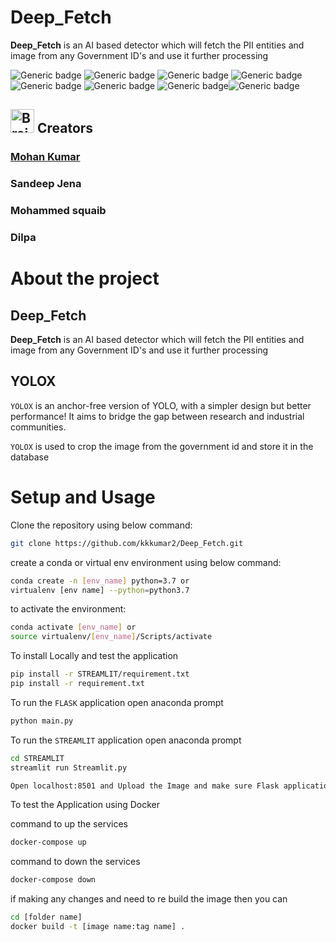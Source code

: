 # Deep_Fetch

**Deep_Fetch** is an AI based detector which will fetch the PII entities and image from any Government ID's and use it further processing

![Generic badge](https://img.shields.io/badge/AI-Advance-green.svg) ![Generic badge](https://img.shields.io/badge/Python-3.6|3.7-blue.svg) ![Generic badge](https://img.shields.io/badge/pip-v3-red.svg) ![Generic badge](https://img.shields.io/badge/paddleocr-python-latest.svg) ![Generic badge](https://img.shields.io/badge/flask-latest-green.svg) ![Generic badge](https://img.shields.io/badge/streamlite-latest-green.svg) ![Generic badge](https://img.shields.io/badge/opencv-python-latest.svg)![Generic badge](https://img.shields.io/badge/yolox-python-latest.svg)


<h2><img src="https://cdn2.iconfinder.com/data/icons/artificial-intelligence-6/64/ArtificialIntelligence9-512.png" alt="Brain+Machine" height="38" width="38"> Creators </h2>

### [Mohan Kumar](https://github.com/kkkumar2?tab=repositories)

### Sandeep Jena

### Mohammed squaib

### Dilpa

# About the project

## Deep_Fetch
**Deep_Fetch** is an AI based detector which will fetch the PII entities and image from any Government ID's and use it further processing

## YOLOX
``YOLOX`` is an anchor-free version of YOLO, with a simpler design but better performance! It aims to bridge the gap between research and industrial communities.

``YOLOX`` is used to crop the image from the government id and store it in the database


# Setup and Usage

Clone the repository using below command:
```bash
git clone https://github.com/kkkumar2/Deep_Fetch.git
```
create a conda or virtual env environment using below command:
```bash
conda create -n [env_name] python=3.7 or
virtualenv [env name] --python=python3.7
```

to activate the environment:
```bash
conda activate [env_name] or
source virtualenv/[env_name]/Scripts/activate
```

To install Locally and test the application

```bash
pip install -r STREAMLIT/requirement.txt
pip install -r requirement.txt
```
To run the ``FLASK`` application open anaconda prompt
```bash
python main.py
```
To run the ``STREAMLIT`` application open anaconda prompt
```bash
cd STREAMLIT 
streamlit run Streamlit.py

Open localhost:8501 and Upload the Image and make sure Flask application is up before uploading 
```

To test the Application using Docker

command to up the services
```bash
docker-compose up
```

command to down the services
```bash
docker-compose down
```

if making any changes and need to re build the image then you can
```bash
cd [folder name]
docker build -t [image name:tag name] .
```
